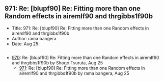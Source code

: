 ## 971: Re: [blupf90] Re: Fitting more than one Random effects in airemlf90 and thrgibbs1f90b

- Title: 971: Re: [blupf90] Re: Fitting more than one Random effects in airemlf90 and thrgibbs1f90b
- Author: rama bangera
- Date: Aug 25

```

```

- [970](0970.md): Re: [blupf90] Re: Fitting more than one Random effects in airemlf90 and thrgibbs1f90b by Shogo Tsuruta, Aug 25
    - [971](0971.md): Re: [blupf90] Re: Fitting more than one Random effects in airemlf90 and thrgibbs1f90b by rama bangera, Aug 25
